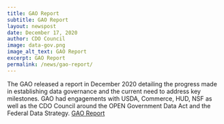 ```yaml
---
title: GAO Report
subtitle: GAO Report
layout: newspost
date: December 17, 2020
author: CDO Council
image: data-gov.png
image_alt_text: GAO Report
excerpt: GAO Report
permalink: /news/gao-report/
---
```


The GAO released a report in December 2020 detailing the progress made in establishing data governance and the current need to address key milestones.  GAO had engagements with USDA, Commerce, HUD, NSF as well as the CDO Council around the OPEN Government Data Act and the Federal Data Strategy. 
<a href="{{ site.baseurl}}/assets/documents/GAO_Report_on_Data_Governance.pdf">GAO Report</a>
